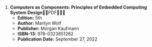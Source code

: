 1. **Computers as Components: Principles of Embedded Computing System Design**🚨🚨PDF🚨🚨🚨
   - **Edition:** 5th
   - **Author:** Marilyn Wolf
   - **Publisher:** Morgan Kaufmann
   - **ISBN-13:** 978-0323851282
   - **Publication Date:** September 27, 2022
